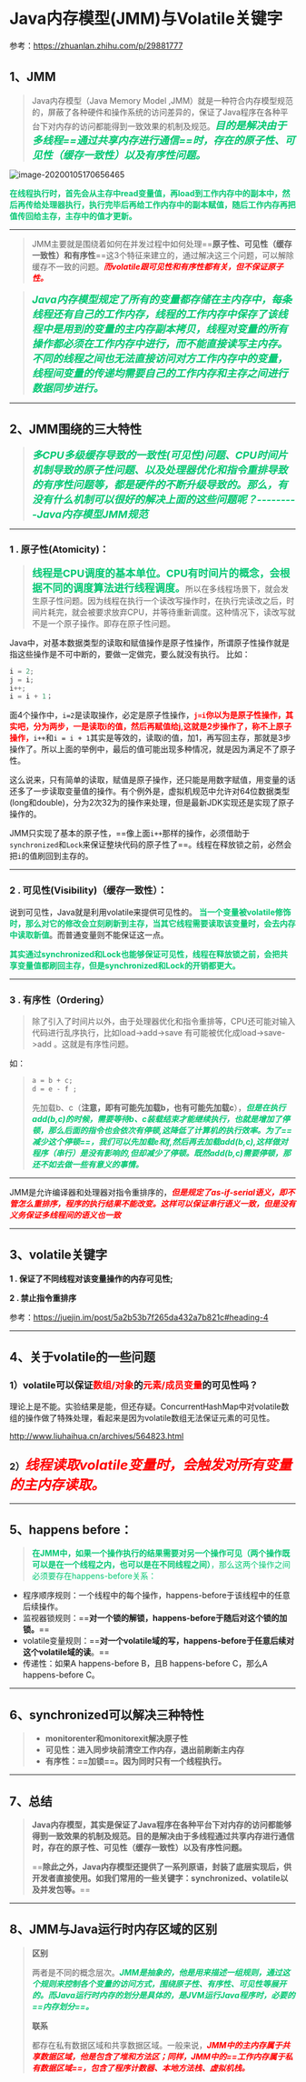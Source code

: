 # Java内存模型(JMM)与Volatile关键字

参考：https://zhuanlan.zhihu.com/p/29881777

## 1、JMM

> Java内存模型（Java Memory Model ,JMM）就是一种符合内存模型规范的，屏蔽了各种硬件和操作系统的访问差异的，保证了Java程序在各种平台下对内存的访问都能得到一致效果的机制及规范。<font color='#02C874' size=4>***目的是解决由于多线程==通过共享内存进行通信==时，存在的原子性、可见性（缓存一致性）以及有序性问题。***</font>
>



![image-20200105170656465](../PicSource/image-20200105170656465.png)

**<font color='#02C874'>在线程执行时，首先会从主存中read变量值，再load到工作内存中的副本中，然后再传给处理器执行，执行完毕后再给工作内存中的副本赋值，随后工作内存再把值传回给主存，主存中的值才更新。</font>**

------



> JMM主要就是围绕着如何在并发过程中如何处理==**原子性、可见性（缓存一致性）和有序性**==这3个特征来建立的，通过解决这三个问题，可以解除缓存不一致的问题。***<font color='red'>而volatile跟可见性和有序性都有关，但不保证原子性。</font>***

> <font color='#02C874' size=4>***Java内存模型规定了所有的变量都存储在主内存中，每条线程还有自己的工作内存，线程的工作内存中保存了该线程中是用到的变量的主内存副本拷贝，线程对变量的所有操作都必须在工作内存中进行，而不能直接读写主内存。不同的线程之间也无法直接访问对方工作内存中的变量，线程间变量的传递均需要自己的工作内存和主存之间进行数据同步进行。***</font>

------



## 2、JMM围绕的三大特性

> <font color='#02C874' size=4>***多CPU多级缓存导致的一致性(可见性)问题、CPU时间片机制导致的原子性问题、以及处理器优化和指令重排导致的有序性问题等，都是硬件的不断升级导致的。那么，有没有什么机制可以很好的解决上面的这些问题呢？---------Java内存模型JMM规范***</font>

------



### **1 . 原子性(Atomicity)：**

> <font color='#02C874' size=4>**线程是CPU调度的基本单位。CPU有时间片的概念，会根据不同的调度算法进行线程调度。**</font>所以在多线程场景下，就会发生原子性问题。因为线程在执行一个读改写操作时，在执行完读改之后，时间片耗完，就会被要求放弃CPU，并等待重新调度。这种情况下，读改写就不是一个原子操作。即存在原子性问题。

Java中，对基本数据类型的读取和赋值操作是原子性操作，所谓原子性操作就是指这些操作是不可中断的，要做一定做完，要么就没有执行。 比如：

```java
i = 2;
j = i;
i++;
i = i + 1；
```

面4个操作中，`i=2`是读取操作，必定是原子性操作，**<font color='red'>`j=i`你以为是原子性操作，其实吧，分为两步，一是读取i的值，然后再赋值给j,这就是2步操作了，称不上原子操作，</font>**`i++`和`i = i + 1`其实是等效的，读取i的值，加1，再写回主存，那就是3步操作了。所以上面的举例中，最后的值可能出现多种情况，就是因为满足不了原子性。

这么说来，只有简单的读取，赋值是原子操作，还只能是用数字赋值，用变量的话还多了一步读取变量值的操作。有个例外是，虚拟机规范中允许对64位数据类型(long和double)，分为2次32为的操作来处理，但是最新JDK实现还是实现了原子操作的。

JMM只实现了基本的原子性，==像上面`i++`那样的操作，必须借助于`synchronized`和`Lock`来保证整块代码的原子性了==。线程在释放锁之前，必然会把`i`的值刷回到主存的。

------



### **2 . 可见性(Visibility)（缓存一致性）：**

说到可见性，Java就是利用volatile来提供可见性的。 <font color='#02C874'>**当一个变量被volatile修饰时，那么对它的修改会立刻刷新到主存，当其它线程需要读取该变量时，会去内存中读取新值**</font>。而普通变量则不能保证这一点。

<font color='#02C874'>**其实通过synchronized和Lock也能够保证可见性，线程在释放锁之前，会把共享变量值都刷回主存，但是synchronized和Lock的开销都更大。**</font>

------



### **3 . 有序性（Ordering）**

> 除了引入了时间片以外，由于处理器优化和指令重排等，CPU还可能对输入代码进行乱序执行，比如load->add->save 有可能被优化成load->save->add 。这就是有序性问题。

如：

> ```java
> a = b + c;
> d = e - f ;
> ```
>
> 先加载b、c（**注意，即有可能先加载b，也有可能先加载c**），<font color='#02C874'>***但是在执行add(b,c)的时候，需要等待b、c装载结束才能继续执行，也就是增加了停顿，那么后面的指令也会依次有停顿,这降低了计算机的执行效率。为了==减少这个停顿==，我们可以先加载e和f,然后再去加载add(b,c),这样做对程序（串行）是没有影响的,但却减少了停顿。既然add(b,c)需要停顿，那还不如去做一些有意义的事情。***</font>

------

JMM是允许编译器和处理器对指令重排序的，<font color='red'>***但是规定了as-if-serial语义，即不管怎么重排序，程序的执行结果不能改变。这样可以保证串行语义一致，但是没有义务保证多线程间的语义也一致***</font>

------



## 3、volatile关键字

**1 . 保证了不同线程对该变量操作的内存可见性;**

**2 . 禁止指令重排序**

参考：https://juejin.im/post/5a2b53b7f265da432a7b821c#heading-4

------



## 4、关于volatile的一些问题

### 1）volatile可以保证<font color='red'>数组/对象</font>的<font color='red'>元素/成员变量</font>的可见性吗？

理论上是不能。实验结果是能，但还存疑。ConcurrentHashMap中对volatile数组的操作做了特殊处理，看起来是因为volatile数组无法保证元素的可见性。

http://www.liuhaihua.cn/archives/564823.html

### 2）<font color='red' size=5>***线程读取volatile变量时，会触发对所有变量的主内存读取。***</font>

------



## 5、**happens before：**

> <font color='#02C874'>**在JMM中，如果一个操作执行的结果需要对另一个操作可见（两个操作既可以是在一个线程之内，也可以是在不同线程之间）**，那么这两个操作之间必须要存在happens-before关系：</font>

- 程序顺序规则：一个线程中的每个操作，happens-before于该线程中的任意后续操作。
- 监视器锁规则：==**对一个锁的解锁，happens-before于随后对这个锁的加锁。**==
- volatile变量规则：==**对一个volatile域的写，happens-before于任意后续对这个volatile域的读**。==
- 传递性：如果A happens-before B，且B happens-before C，那么A happens-before C。

------

## 6、synchronized可以解决三种特性

> - **monitorenter和monitorexit解决原子性**
> - **可见性：进入同步块前清空工作内存，退出前刷新主内存**
> - **有序性：==加锁==。因为同时只有一个线程执行。**

------

## 7、总结

> **Java内存模型，其实是保证了Java程序在各种平台下对内存的访问都能够得到一致效果的机制及规范。目的是解决由于多线程通过共享内存进行通信时，存在的原子性、可见性（缓存一致性）以及有序性问题。**
>
> ==**除此之外，Java内存模型还提供了一系列原语，封装了底层实现后，供开发者直接使用。如我们常用的一些关键字：synchronized、volatile以及并发包等。**==

------

## 8、JMM与Java运行时内存区域的区别

> **区别**
>
> 两者是不同的概念层次。<font color='#02C874'>***JMM是抽象的，他是用来描述一组规则，通过这个规则来控制各个变量的访问方式，围绕原子性、有序性、可见性等展开的。而Java运行时内存的划分是具体的，是JVM运行Java程序时，必要的==内存划分==。***</font>
>
> **联系**
>
> 都存在私有数据区域和共享数据区域。一般来说，<font color='red'>***JMM中的主内存属于共享数据区域，他是包含了堆和方法区；同样，JMM中的==工作内存属于私有数据区域==，包含了程序计数器、本地方法栈、虚拟机栈。***</font>

